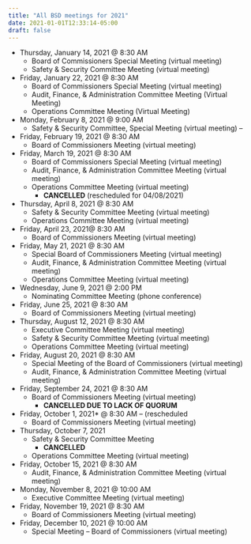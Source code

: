 ```yaml
---
title: "All BSD meetings for 2021"
date: 2021-01-01T12:33:14-05:00
draft: false
---
```


* Thursday, January 14, 2021 @ 8:30 AM
    * Board of Commissioners Special Meeting (virtual meeting)
    * Safety & Security Committee Meeting (virtual meeting)
* Friday, January 22, 2021 @ 8:30 AM
    * Board of Commissioners Special Meeting (virtual meeting)
    * Audit, Finance, & Administration Committee Meeting (Virtual Meeting)
    * Operations Committee Meeting (Virtual Meeting)
* Monday, February 8, 2021 @ 9:00 AM 	
    * Safety & Security Committee, Special Meeting (virtual meeting) –
* Friday, February 19, 2021 @ 8:30 AM
    * Board of Commissioners Meeting (virtual meeting)
* Friday, March 19, 2021 @ 8:30 AM
    * Board of Commissioners Special Meeting (virtual meeting)
    * Audit, Finance, & Administration Committee Meeting (virtual meeting)
    * Operations Committee Meeting (virtual meeting) 
        * **CANCELLED** (rescheduled for 04/08/2021)
* Thursday, April 8, 2021 @ 8:30 AM
    * Safety & Security Committee Meeting (virtual meeting)
    * Operations Committee Meeting (virtual meeting)
* Friday, April 23, 2021@ 8:30 AM
    * Board of Commissioners Meeting (virtual meeting)
* Friday, May 21, 2021 @ 8:30 AM
    * Special Board of Commissioners Meeting (virtual meeting)
    * Audit, Finance, & Administration Committee Meeting (virtual meeting)
    * Operations Committee Meeting (virtual meeting)
* Wednesday, June 9, 2021 @ 2:00 PM
    * Nominating Committee Meeting (phone conference)
* Friday, June 25, 2021 @ 8:30 AM
    * Board of Commissioners Meeting (virtual meeting)
* Thursday, August 12, 2021 @ 8:30 AM
    * Executive Committee Meeting (virtual meeting)
    * Safety & Security Committee Meeting (virtual meeting)
    * Operations Committee Meeting (virtual meeting)
* Friday, August 20, 2021 @ 8:30 AM
    * Special Meeting of the Board of Commissioners (virtual meeting)
    * Audit, Finance, & Administration Committee Meeting (virtual meeting)
* Friday, September 24, 2021 @ 8:30 AM 
    * Board of Commissioners Meeting (virtual meeting) 
        * **CANCELLED DUE TO LACK OF QUORUM**
* Friday, October 1, 2021*  @ 8:30 AM – (rescheduled
    * Board of Commissioners Meeting (virtual meeting)
* Thursday, October 7, 2021
    * Safety & Security Committee Meeting 
        * **CANCELLED**
    * Operations Committee Meeting (virtual meeting)
* Friday, October 15, 2021 @ 8:30 AM
    * Audit, Finance, & Administration Committee Meeting (virtual meeting)
* Monday, November 8, 2021 @ 10:00 AM
    * Executive Committee Meeting (virtual meeting)
* Friday, November 19, 2021 @ 8:30 AM
    * Board of Commissioners Meeting (virtual meeting)
* Friday, December 10, 2021 @ 10:00 AM
    * Special Meeting – Board of Commissioners (virtual meeting)